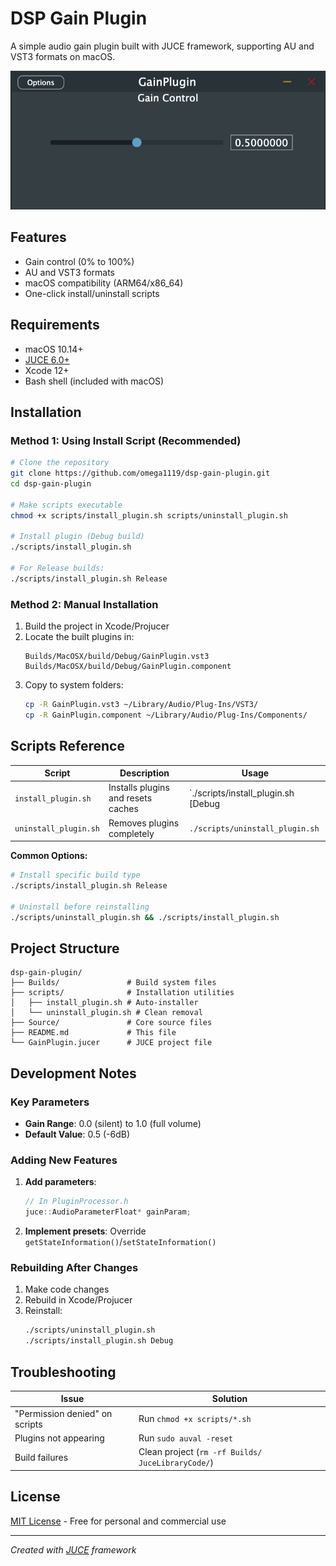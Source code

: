 # DSP Gain Plugin

A simple audio gain plugin built with JUCE framework, supporting AU and VST3 formats on macOS.

![Plugin Screenshot](screenshot.png)

## Features
- Gain control (0% to 100%)
- AU and VST3 formats
- macOS compatibility (ARM64/x86_64)
- One-click install/uninstall scripts

## Requirements
- macOS 10.14+
- [JUCE 6.0+](https://juce.com)
- Xcode 12+
- Bash shell (included with macOS)

## Installation

### Method 1: Using Install Script (Recommended)
```bash
# Clone the repository
git clone https://github.com/omega1119/dsp-gain-plugin.git
cd dsp-gain-plugin

# Make scripts executable
chmod +x scripts/install_plugin.sh scripts/uninstall_plugin.sh

# Install plugin (Debug build)
./scripts/install_plugin.sh

# For Release builds:
./scripts/install_plugin.sh Release
```

### Method 2: Manual Installation
1. Build the project in Xcode/Projucer
2. Locate the built plugins in:
   ```
   Builds/MacOSX/build/Debug/GainPlugin.vst3
   Builds/MacOSX/build/Debug/GainPlugin.component
   ```
3. Copy to system folders:
   ```bash
   cp -R GainPlugin.vst3 ~/Library/Audio/Plug-Ins/VST3/
   cp -R GainPlugin.component ~/Library/Audio/Plug-Ins/Components/
   ```

## Scripts Reference
| Script | Description | Usage |
|--------|-------------|-------|
| `install_plugin.sh` | Installs plugins and resets caches | `./scripts/install_plugin.sh [Debug|Release]` |
| `uninstall_plugin.sh` | Removes plugins completely | `./scripts/uninstall_plugin.sh` |

**Common Options:**
```bash
# Install specific build type
./scripts/install_plugin.sh Release

# Uninstall before reinstalling
./scripts/uninstall_plugin.sh && ./scripts/install_plugin.sh
```

## Project Structure
```
dsp-gain-plugin/
├── Builds/               # Build system files
├── scripts/              # Installation utilities
│   ├── install_plugin.sh # Auto-installer
│   └── uninstall_plugin.sh # Clean removal
├── Source/               # Core source files
├── README.md             # This file
└── GainPlugin.jucer      # JUCE project file
```

## Development Notes
### Key Parameters
- **Gain Range**: 0.0 (silent) to 1.0 (full volume)
- **Default Value**: 0.5 (-6dB)

### Adding New Features
1. **Add parameters**:
   ```cpp
   // In PluginProcessor.h
   juce::AudioParameterFloat* gainParam;
   ```
2. **Implement presets**:
   Override `getStateInformation()`/`setStateInformation()`
   
### Rebuilding After Changes
1. Make code changes
2. Rebuild in Xcode/Projucer
3. Reinstall:
   ```bash
   ./scripts/uninstall_plugin.sh
   ./scripts/install_plugin.sh Debug
   ```

## Troubleshooting
| Issue | Solution |
|-------|----------|
| "Permission denied" on scripts | Run `chmod +x scripts/*.sh` |
| Plugins not appearing | Run `sudo auval -reset` |
| Build failures | Clean project (`rm -rf Builds/ JuceLibraryCode/`) |

## License
[MIT License](LICENSE) - Free for personal and commercial use

---

*Created with [JUCE](https://juce.com) framework*